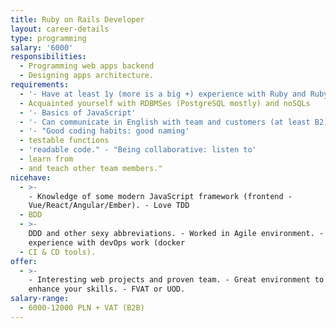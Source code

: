 ```yaml
---
title: Ruby on Rails Developer
layout: career-details
type: programming
salary: '6000'
responsibilities:
  - Programming web apps backend
  - Designing apps architecture.
requirements:
  - '- Have at least 1y (more is a big +) experience with Ruby and Ruby on Rails'
  - Acquainted yourself with RDBMSes (PostgreSQL mostly) and noSQLs
  - '- Basics of JavaScript'
  - '- Can communicate in English with team and customers (at least B2)'
  - '- "Good coding habits: good naming'
  - testable functions
  - 'readable code." - "Being collaborative: listen to'
  - learn from
  - and teach other team members."
nicehave:
  - >-
    - Knowledge of some modern JavaScript framework (frontend -
    Vue/React/Angular/Ember). - Love TDD
  - BDD
  - >-
    DDD and other sexy abbreviations. - Worked in Agile environment. - Some
    experience with devOps work (docker
  - CI & CD tools).
offer:
  - >-
    - Interesting web projects and proven team. - Great environment to learn and
    enhance your skills. - FVAT or UOD.
salary-range:
  - 6000-12000 PLN + VAT (B2B)
---
```


